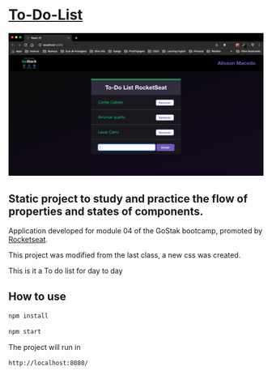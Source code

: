# [To-Do-List](https://github.com/AlissonMacedo/to-do-list-reactjs/)

![Static project to study and practice the flow of properties and states of components.](./demo/demo1.png "demo1 - Static project to study and practice the flow of properties and states of components.")

## Static project to study and practice the flow of properties and states of components.

Application developed for module 04 of the GoStak bootcamp, promoted by [Rocketseat](http://www.rocketseat.com.br).

This project was modified from the last class, a new css
was created.

This is it a To do list for day to day


## How to use

```sh
npm install
```
```sh
npm start
```
The project will run in
```sh
http://localhost:8080/
```
